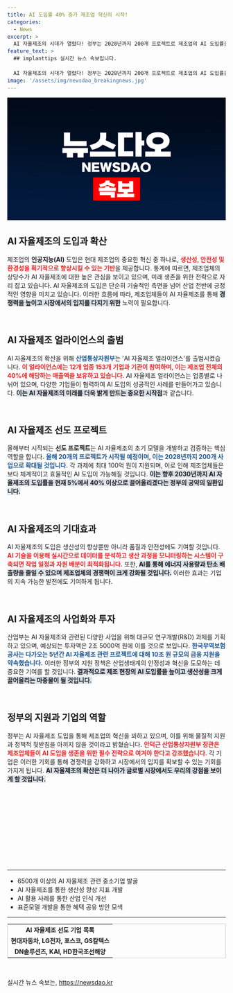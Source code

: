 ```yaml
---
title: AI 도입률 40% 증가 제조업 혁신의 시작!
categories:
  - News
excerpt: >
  AI 자율제조의 시대가 열렸다! 정부는 2028년까지 200개 프로젝트로 제조업의 AI 도입률을 40%로 끌어올려 생산성과 안전성을 획기적으로 향상시키겠다는 계획을 발표했다. 참여 기업은 총 153개로, 대기업들까지 가세해 산업 혁신을 이끌어갈 준비가 완료됐다. 클릭하여 자세한 내용을 확인하세요!
feature_text: >
  ## implanttips 실시간 뉴스 속보입니다.

  AI 자율제조의 시대가 열렸다! 정부는 2028년까지 200개 프로젝트로 제조업의 AI 도입률을 40%로 끌어올려 생산성과 안전성을 획기적으로 향상시키겠다는 계획을 발표했다. 참여 기업은 총 153개로, 대기업들까지 가세해 산업 혁신을 이끌어갈 준비가 완료됐다. 클릭하여 자세한 내용을 확인하세요!
image: '/assets/img/newsdao_breakingnews.jpg'
---
```


<p><img src="/assets/img/newsdao_breakingnews.jpg" alt="implanttips 속보" /></p>

<h2 data-ke-size="size26">AI 자율제조의 도입과 확산</h2>

<p data-ke-size="size16">제조업의 <b>인공지능(AI)</b> 도입은 현대 제조업의 중요한 혁신 중 하나로, <b><span style="color: #ee2323;">생산성, 안전성 및 환경성을 획기적으로 향상시킬 수 있는 기반</span></b>을 제공합니다. 통계에 따르면, 제조업체의 상당수가 AI 자율제조에 대한 높은 관심을 보이고 있으며, 미래 생존을 위한 전략으로 자리 잡고 있습니다. AI 자율제조의 도입은 단순히 기술적인 측면을 넘어 산업 전반에 긍정적인 영향을 미치고 있습니다. 이러한 흐름에 따라, 제조업체들이 AI 자율제조를 통해 <b><span style="background-color: #21538527;">경쟁력을 높이고 시장에서의 입지를 다지기 위한</span></b> 노력이 필요합니다.</p>

<p data-ke-size="size16">&nbsp;</p>

<h2 data-ke-size="size26">AI 자율제조 얼라이언스의 출범</h2>

<p data-ke-size="size16">AI 자율제조의 확산을 위해 <b><span style="color: #1a5490;">산업통상자원부</span></b>는 'AI 자율제조 얼라이언스'를 출범시켰습니다. <b><span style="color: #ee2323;">이 얼라이언스에는 12개 업종 153개 기업과 기관이 참여하며, 이는 제조업 전체의 40%에 해당하는 매출액을 보유하고 있습니다.</span></b> AI 자율제조 얼라이언스는 업종별로 나뉘어 있으며, 다양한 기업들이 협력하여 AI 도입의 성공적인 사례를 만들어가고 있습니다. <b><span style="background-color: #21538527;">이는 AI 자율제조의 미래를 더욱 밝게 만드는 중요한 시작점</span></b>과 같습니다.</p>

<p data-ke-size="size16">&nbsp;</p>

<h2 data-ke-size="size26">AI 자율제조 선도 프로젝트</h2>

<p data-ke-size="size16">올해부터 시작되는 <b>선도 프로젝트</b>는 AI 자율제조의 초기 모델을 개발하고 검증하는 핵심 역할을 합니다. <b><span style="color: #1a5490;">올해 20개의 프로젝트가 시작될 예정이며, 이는 2028년까지 200개 사업으로 확대될 것입니다.</span></b> 각 과제에 최대 100억 원이 지원되며, 이로 인해 제조업체들은 보다 체계적이고 효율적인 AI 도입이 가능해질 것입니다. <b><span style="background-color: #21538527;">이는 향후 2030년까지 AI 자율제조의 도입률을 현재 5%에서 40% 이상으로 끌어올리겠다는 정부의 공약의 일환입니다.</span></b></p>

<p data-ke-size="size16">&nbsp;</p>

<h2 data-ke-size="size26">AI 자율제조의 기대효과</h2>

<p data-ke-size="size16">AI 자율제조의 도입은 생산성의 향상뿐만 아니라 품질과 안전성에도 기여할 것입니다. <b><span style="color: #ee2323;">AI 기술을 이용해 실시간으로 데이터를 분석하고 생산 과정을 모니터링하는 시스템이 구축되면 작업 일정과 자원 배분이 최적화됩니다.</span></b> 또한, <b><span style="background-color: #21538527;">AI를 통해 에너지 사용량과 탄소 배출량을 줄일 수 있으며 제조업체의 경쟁력이 크게 강화될 것입니다.</span></b> 이러한 효과는 기업의 지속 가능한 발전에도 기여하게 됩니다.</p>

<p data-ke-size="size16">&nbsp;</p>

<h2 data-ke-size="size26">AI 자율제조의 사업화와 투자</h2>

<p data-ke-size="size16">산업부는 AI 자율제조와 관련된 다양한 사업을 위해 대규모 연구개발(R&D) 과제를 기획하고 있으며, 예상되는 투자액은 2조 5000억 원에 이를 것으로 보입니다. <b><span style="color: #1a5490;">한국무역보험공사는 다가오는 5년간 AI 자율제조 관련 프로젝트에 대해 10조 원 규모의 금융 지원을 약속했습니다.</span></b> 이러한 정부의 지원 정책은 산업생태계의 안정성과 혁신을 도모하는 데 중요한 기여를 할 것입니다. <b><span style="background-color: #21538527;">결과적으로 제조 현장의 AI 도입률을 높이고 생산성을 크게 끌어올리는 마중물이 될 것입니다.</span></b></p>

<p data-ke-size="size16">&nbsp;</p>

<h2 data-ke-size="size26">정부의 지원과 기업의 역할</h2>

<p data-ke-size="size16">정부는 AI 자율제조 도입을 통해 제조업의 혁신을 꾀하고 있으며, 이를 위해 물질적 지원과 정책적 뒷받침을 아끼지 않을 것이라고 밝혔습니다. <b><span style="color: #ee2323;">안덕근 산업통상자원부 장관은 제조업체들이 AI 도입을 생존을 위한 필수 전략으로 여겨야 한다고 강조했습니다.</span></b> 각 기업은 이러한 기회를 통해 경쟁력을 강화하고 시장에서의 입지를 확보할 수 있는 기회를 가지게 됩니다. <b><span style="background-color: #21538527;">AI 자율제조의 확산은 더 나아가 글로벌 시장에서도 우리의 강점을 보이게 할 것입니다.</span></b></p>

<p data-ke-size="size16">&nbsp;</p>

<p data-ke-size="size16">&nbsp;</p>

<p data-ke-size="size16">&nbsp;</p>

<p data-ke-size="size16">&nbsp;</p>

<p data-ke-size="size16">&nbsp;</p>

<p data-ke-size="size16">&nbsp;</p>

<hr/>

<ul>
    <li>6500개 이상의 AI 자율제조 관련 중소기업 발굴</li>
    <li>AI 자율제조를 통한 생산성 향상 지표 개발</li>
    <li>AI 활용 사례를 통한 산업 인식 개선</li>
    <li>표준모델 개발을 통한 혜택 공유 방안 모색</li>
</ul>

<hr/>

<table style="border-collapse:collapse; border:1px solid #ccc;">
    <tr>
        <td style="text-align: center; height: 17px;"><b>AI 자율제조 선도 기업 목록</b></td>
    </tr>
    <tr>
        <td style="text-align: center; height: 17px;"><b>현대자동차, LG전자, 포스코, GS칼텍스</b></td>
    </tr>
    <tr>
        <td style="text-align: center; height: 17px;"><b>DN솔루션즈, KAI, HD한국조선해양</b></td>
    </tr>
</table>

<p data-ke-size="size16">&nbsp;</p>
실시간 뉴스 속보는, <a href="https://newsdao.kr" rel="dofollow">https://newsdao.kr</a>


